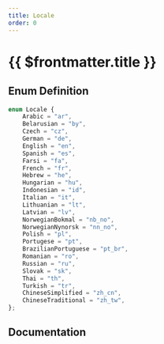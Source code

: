 ```yaml
---
title: Locale
order: 0
---
```


# {{ $frontmatter.title }}

<!--@include: ./locale_partial_header.md-->

## Enum Definition

```ts
enum Locale {
    Arabic = "ar",
    Belarusian = "by",
    Czech = "cz",
    German = "de",
    English = "en",
    Spanish = "es",
    Farsi = "fa",
    French = "fr",
    Hebrew = "he",
    Hungarian = "hu",
    Indonesian = "id",
    Italian = "it",
    Lithuanian = "lt",
    Latvian = "lv",
    NorwegianBokmal = "nb_no",
    NorwegianNynorsk = "nn_no",
    Polish = "pl",
    Portugese = "pt",
    BrazilianPortuguese = "pt_br",
    Romanian = "ro",
    Russian = "ru",
    Slovak = "sk",
    Thai = "th",
    Turkish = "tr",
    ChineseSimplified = "zh_cn",
    ChineseTraditional = "zh_tw",
};
```

## Documentation

<!--@include: ./locale_partial_footer.md-->
